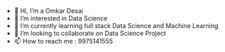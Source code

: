 - 👋 Hi, I’m a Omkar Desai
- 👀 I’m interested in Data Science
- 🌱 I’m currently learning full stack Data Science and Machine Learning
- 💞️ I’m looking to collaborate on Data Science Project
- 📫 How to reach me : 9975141555

<!---
omkardesai555/omkardesai555 is a ✨ special ✨ repository because its `README.md` (this file) appears on your GitHub profile.
You can click the Preview link to take a look at your changes.
--->
